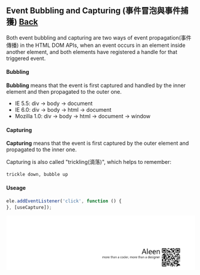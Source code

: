 ## Event Bubbling and Capturing (事件冒泡與事件捕獲) [Back](./../JavaScript.md)

Both event bubbling and capturing are two ways of event propagation(事件傳播) in the HTML DOM APIs, when an event occurs in an element inside another element, and both elements have registered a handle for that triggered event.

#### Bubbling

**Bubbling** means that the event is first captured and handled by the inner element and then propagated to the outer one.

- IE 5.5: div -> body -> document
- IE 6.0: div -> body -> html -> document
- Mozilla 1.0: div -> body -> html -> document -> window

#### Capturing

**Capturing** means that the event is first captured by the outer element and propagated to the inner one.

Capturing is also called "trickling(滴落)", which helps to remember:

`trickle down, bubble up`

#### Useage

```js
ele.addEventListener('click', function () {
}, [useCapture]);
```

<a href="http://aleen42.github.io/" target="_blank" ><img src="./../../../pic/tail.gif"></a>